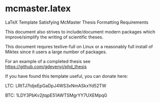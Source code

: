 mcmaster.latex
==============

LaTeX Template Satisfying McMaster Thesis Formatting Requirements

This document also strives to include/document modern packages which improve/simplify the writing of scientific theses.

This document requres texlive-full on Linux or a reasonably full install of Miktex since it users a large number of packages.

For an example of a completed thesis see https://github.com/gdevenyi/phd_thesis

If you have found this template useful, you can donate here:

LTC: LRtTJ7tdjeEpGaDpJ4WS3xNmASkxYd52TW

BTC: 1LDY3PbKv2jtqpE51AWTSMgrYY7UXEMpqG
